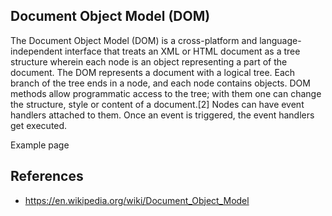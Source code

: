 ## Document Object Model (DOM) 

The Document Object Model (DOM) is a cross-platform and language-independent interface that treats an XML or HTML document as a tree structure wherein each node is an object representing a part of the document. The DOM represents a document with a logical tree. Each branch of the tree ends in a node, and each node contains objects. DOM methods allow programmatic access to the tree; with them one can change the structure, style or content of a document.[2] Nodes can have event handlers attached to them. Once an event is triggered, the event handlers get executed.

Example page

## References
- https://en.wikipedia.org/wiki/Document_Object_Model